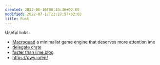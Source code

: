 ```yaml
---
created: 2022-06-16T00:10:36+02:00
modified: 2022-07-17T23:27:57+02:00
title: Rust
---
```


Useful links:

- [Macroquad](https://macroquad.rs/) a minimalist game engine that deserves more attention imo
- [delegate crate](https://lib.rs/crates/delegate)
- [faster than lime blog](https://fasterthanli.me/about)
- https://pwy.io/en/
